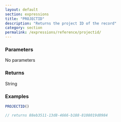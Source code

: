 ```yaml
---
layout: default
section: expressions
title: "PROJECTID"
description: "Returns the project ID of the record"
category: section
permalink: /expressions/reference/projectid/
---
```


### Parameters

No parameters

### Returns

String

### Examples

```js
PROJECTID()

// returns 88eb3511-13d8-4666-b188-8108019d0984
```